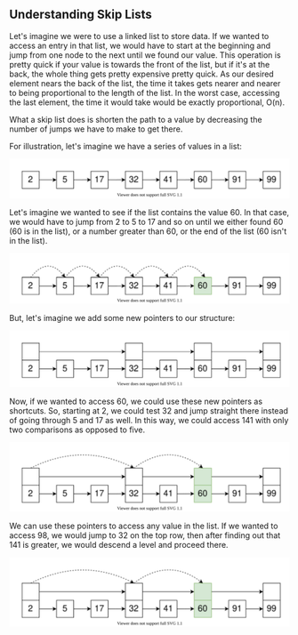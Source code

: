 ## Understanding Skip Lists

Let's imagine we were to use a linked list to store data. If we wanted to access an entry in that list, we would have to start at the beginning and jump from one node to the next until we found our value. This operation is pretty quick if your value is towards the front of the list, but if it's at the back, the whole thing gets pretty expensive pretty quick. 
As our desired element nears the back of the list, the time it takes gets nearer and nearer to being proportional to the length of the list. In the worst case, accessing the last element, the time it would take would be exactly proportional, O(n).

What a skip list does is shorten the path to a value by decreasing the number of jumps we have to make to get there. 

For illustration, let's imagine we have a series of values in a list:

![A simple linked list: 2 5 17 32 41 60 91 99](https://github.com/benjdod/datastructures/blob/master/resources/skiplist_linked_simple.svg)

Let's imagine we wanted to see if the list contains the value 60. In that case, we would have to jump from 2 to 5 to 17 and so on until we either found 60 (60 is in the list), or a number greater than 60, or the end of the list (60 isn't in the list). 

![Traversing the above mentioned list until we get to 60...](https://github.com/benjdod/datastructures/blob/master/resources/skiplist_linked_traverse.svg)

But, let's imagine we add some new pointers to our structure:

![A modified linked list with another layer of pointers](https://github.com/benjdod/datastructures/blob/master/resources/skiplist_mp_simple.svg)

Now, if we wanted to access 60, we could use these new pointers as shortcuts. So, starting at 2, we could test 32 and jump straight there instead of going through 5 and 17 as well. In this way, we could access 141 with only two comparisons as opposed to five.

![Traversing the modified list to find 60](https://github.com/benjdod/datastructures/blob/master/resources/skiplist_mp_traverse1.svg)

We can use these pointers to access any value in the list. If we wanted to access 98, we would jump to 32 on the top row, then after finding out that 141 is greater, we would descend a level and proceed there. 

![Traversing the modified list to find 91](https://github.com/benjdod/datastructures/blob/master/resources/skiplist_mp_traverse1.svg)
